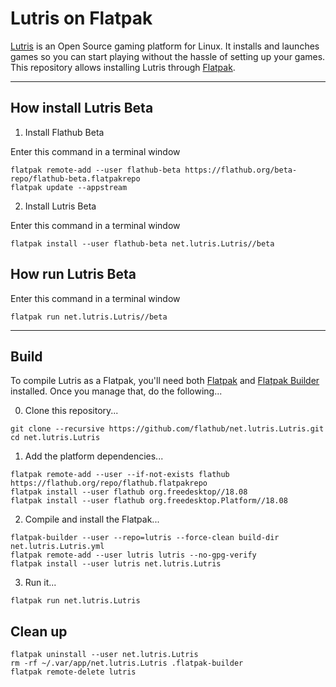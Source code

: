 # Lutris on Flatpak

[Lutris](https://lutris.net) is an Open Source gaming platform for Linux. It installs and launches games so you can start playing without the hassle of setting up your games. This repository allows installing Lutris through [Flatpak](https://flatpak.org).

___________________________________________

## How install Lutris Beta
1. Install Flathub Beta

Enter this command in a terminal window
```
flatpak remote-add --user flathub-beta https://flathub.org/beta-repo/flathub-beta.flatpakrepo
flatpak update --appstream
```
2. Install Lutris Beta

Enter this command in a terminal window
```
flatpak install --user flathub-beta net.lutris.Lutris//beta
```

## How run Lutris Beta

Enter this command in a terminal window
```
flatpak run net.lutris.Lutris//beta
```
___________________________________________

## Build

To compile Lutris as a Flatpak, you'll need both [Flatpak](https://flatpak.org/) and [Flatpak Builder](http://docs.flatpak.org/en/latest/flatpak-builder.html) installed. Once you manage that, do the following...

0. Clone this repository...
  ```
  git clone --recursive https://github.com/flathub/net.lutris.Lutris.git
  cd net.lutris.Lutris
  ```

1. Add the platform dependencies...
  ```
  flatpak remote-add --user --if-not-exists flathub https://flathub.org/repo/flathub.flatpakrepo
  flatpak install --user flathub org.freedesktop//18.08
  flatpak install --user flathub org.freedesktop.Platform//18.08
  ```

2. Compile and install the Flatpak...
  ```
  flatpak-builder --user --repo=lutris --force-clean build-dir net.lutris.Lutris.yml
  flatpak remote-add --user lutris lutris --no-gpg-verify
  flatpak install --user lutris net.lutris.Lutris
  ```

3. Run it...
  ```
  flatpak run net.lutris.Lutris
  ```

## Clean up

```
flatpak uninstall --user net.lutris.Lutris
rm -rf ~/.var/app/net.lutris.Lutris .flatpak-builder
flatpak remote-delete lutris
```
